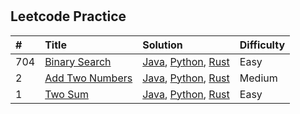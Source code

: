 #

## Leetcode Practice

| #    | Title | Solution | Difficulty |
| :--- | :---  | :---     | :---       |
| 704 | [Binary Search](https://leetcode.cn/problems/binary-search/) | [Java](https://github.com/aold619/leetcode/blob/main/java/src/main/java/algorithm/BinarySearch.java), [Python](https://github.com/aold619/leetcode/blob/main/python/src/binary_search.py), [Rust](https://github.com/aold619/leetcode/blob/main/rust/src/algorithm/binary_search.rs) | Easy |
| 2 | [Add Two Numbers](https://leetcode.cn/problems/add-two-numbers/) | [Java](https://github.com/aold619/leetcode/blob/main/java/src/main/java/algorithm/AddTwoNumbers.java), [Python](https://github.com/aold619/leetcode/blob/main/python/src/add_two_nums.py), [Rust](https://github.com/aold619/leetcode/blob/main/rust/src/algorithm/add_two_numbers.rs) | Medium |
| 1 | [Two Sum](https://leetcode.cn/problems/two-sum/) | [Java](https://github.com/aold619/leetcode/blob/main/java/src/main/java/algorithm/TwoSum.java), [Python](https://github.com/aold619/leetcode/blob/main/python/src/two_sum.py), [Rust](https://github.com/aold619/leetcode/blob/main/rust/src/algorithm/two_sum.rs) | Easy |
